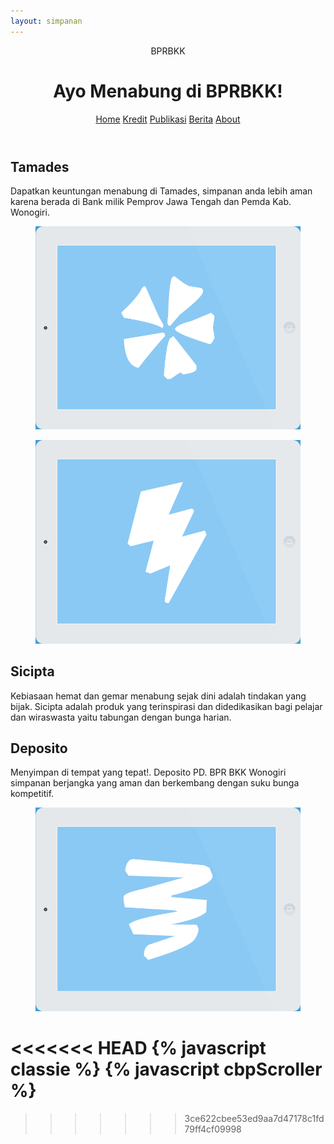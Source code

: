 ```yaml
---
layout: simpanan
---
```


<div class="container">
	<header class="clearfix">
<span>BPRBKK</span>
<h1>Ayo Menabung di BPRBKK!</h1>
<nav>
	<a href="/" class="bp-icon" data-info="BPRBKK"><span>Home</span></a>
	<a href="/produk/kredit" class="bp-icon" data-info="Kredit"><span>Kredit</span></a>
	<a href="/publikasi" class="bp-icon" data-info="Publikasi"><span>Publikasi</span></a>
	<a href="/news" class="bp-icon" data-info="Berita"><span>Berita</span></a>
	<a href="/about" class="bp-icon" data-info="About"><span>About</span></a>
</nav>
	</header>	
	<div id="cbp-so-scroller" class="cbp-so-scroller">
<section class="cbp-so-section">
	<article class="cbp-so-side cbp-so-side-left">
<h2>Tamades</h2>
<p>Dapatkan keuntungan menabung di Tamades, simpanan anda lebih aman karena berada di Bank milik Pemprov Jawa Tengah dan Pemda Kab. Wonogiri.</p>
	</article>
	<figure class="cbp-so-side cbp-so-side-right">
<img src="/images/simpanan/1.png" alt="Tamades BPRBKK">
	</figure>
</section>
<section class="cbp-so-section">
	<figure class="cbp-so-side cbp-so-side-left">
<img src="/images/simpanan/2.png" alt="Sicipta BPRBKK">
	</figure>
	<article class="cbp-so-side cbp-so-side-right">
<h2>Sicipta</h2>
<p>Kebiasaan hemat dan gemar menabung sejak dini adalah tindakan yang bijak. Sicipta adalah produk yang terinspirasi dan didedikasikan bagi pelajar dan wiraswasta yaitu tabungan dengan bunga harian.</p>
	</article>
</section>
<section class="cbp-so-section">
	<article class="cbp-so-side cbp-so-side-left">
<h2>Deposito</h2>
<p>Menyimpan di tempat yang tepat!. Deposito PD. BPR BKK Wonogiri simpanan berjangka yang aman dan berkembang dengan suku bunga kompetitif.</p>
	</article>
	<figure class="cbp-so-side cbp-so-side-right">
<img src="/images/simpanan/3.png" alt="Deposito BPRBKK">
	</figure>
</section>
	</div>
</div>

<<<<<<< HEAD
{% javascript classie %}
{% javascript cbpScroller %}
=======
<script src="{{ site.url }}/assets/js/classie.js"></script>
<script src="{{ site.url }}/assets/js/cbpScroller.js"></script>
>>>>>>> 3ce622cbee53ed9aa7d47178c1fd79ff4cf09998

<script>
	new cbpScroller( document.getElementById( 'cbp-so-scroller' ) );
</script>